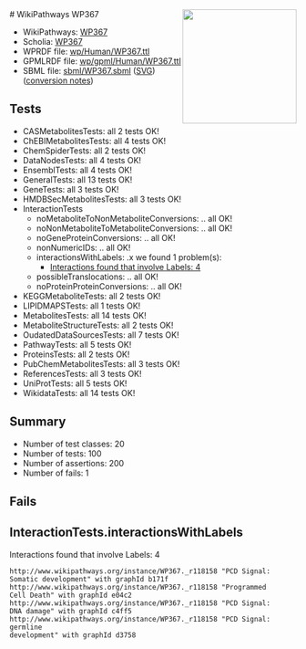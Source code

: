 <img style="float: right; width: 200px" src="../logo.png" />
# WikiPathways WP367

* WikiPathways: [WP367](https://identifiers.org/wikipathways:WP367)
* Scholia: [WP367](https://scholia.toolforge.org/wikipathways/WP367)
* WPRDF file: [wp/Human/WP367.ttl](../wp/Human/WP367.ttl)
* GPMLRDF file: [wp/gpml/Human/WP367.ttl](../wp/gpml/Human/WP367.ttl)
* SBML file: [sbml/WP367.sbml](../sbml/WP367.sbml) ([SVG](../sbml/WP367.svg)) ([conversion notes](../sbml/WP367.txt))

## Tests
* CASMetabolitesTests: all 2 tests OK!
* ChEBIMetabolitesTests: all 4 tests OK!
* ChemSpiderTests: all 2 tests OK!
* DataNodesTests: all 4 tests OK!
* EnsemblTests: all 4 tests OK!
* GeneralTests: all 13 tests OK!
* GeneTests: all 3 tests OK!
* HMDBSecMetabolitesTests: all 3 tests OK!
* InteractionTests
    * noMetaboliteToNonMetaboliteConversions: .. all OK!
    * noNonMetaboliteToMetaboliteConversions: .. all OK!
    * noGeneProteinConversions: .. all OK!
    * nonNumericIDs: .. all OK!
    * interactionsWithLabels: .x we found 1 problem(s):
        * [Interactions found that involve Labels: 4](#630d267b)
    * possibleTranslocations: .. all OK!
    * noProteinProteinConversions: .. all OK!
* KEGGMetaboliteTests: all 2 tests OK!
* LIPIDMAPSTests: all 1 tests OK!
* MetabolitesTests: all 14 tests OK!
* MetaboliteStructureTests: all 2 tests OK!
* OudatedDataSourcesTests: all 7 tests OK!
* PathwayTests: all 5 tests OK!
* ProteinsTests: all 2 tests OK!
* PubChemMetabolitesTests: all 3 tests OK!
* ReferencesTests: all 3 tests OK!
* UniProtTests: all 5 tests OK!
* WikidataTests: all 14 tests OK!


## Summary

* Number of test classes: 20
* Number of tests: 100
* Number of assertions: 200
* Number of fails: 1

## Fails

<a name="630d267b" />

## InteractionTests.interactionsWithLabels

Interactions found that involve Labels: 4
```
http://www.wikipathways.org/instance/WP367._r118158 "PCD Signal:
Somatic development" with graphId b171f
http://www.wikipathways.org/instance/WP367._r118158 "Programmed
Cell Death" with graphId e04c2
http://www.wikipathways.org/instance/WP367._r118158 "PCD Signal:
DNA damage" with graphId c4ff5
http://www.wikipathways.org/instance/WP367._r118158 "PCD Signal: 
germline
development" with graphId d3758
```

